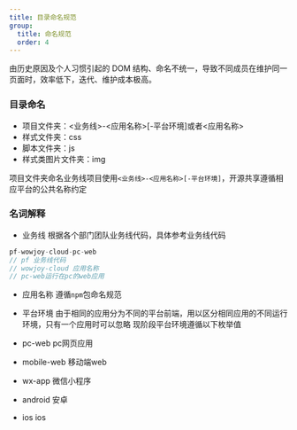 ```yaml
---
title: 目录命名规范
group:
  title: 命名规范
  order: 4
---
```


由历史原因及个人习惯引起的 DOM 结构、命名不统一，导致不同成员在维护同一页面时，效率低下，迭代、维护成本极高。
### 目录命名
- 项目文件夹：<业务线>-<应用名称>[-平台环境]或者<应用名称>
- 样式文件夹：css
- 脚本文件夹：js
- 样式类图片文件夹：img

项目文件夹命名业务线项目使用`<业务线>-<应用名称>[-平台环境]`，开源共享遵循相应平台的公共名称约定

### 名词解释
- 业务线
根据各个部门团队业务线代码，具体参考业务线代码
```js
pf-wowjoy-cloud-pc-web
// pf 业务线代码
// wowjoy-cloud 应用名称
// pc-web运行在pc的web应用
```

- 应用名称
遵循`npm`包命名规范

- 平台环境
由于相同的应用分为不同的平台前端，用以区分相同应用的不同运行环境，只有一个应用时可以忽略
现阶段平台环境遵循以下枚举值
- pc-web pc网页应用
- mobile-web 移动端web
- wx-app 微信小程序
- android 安卓
- ios ios
